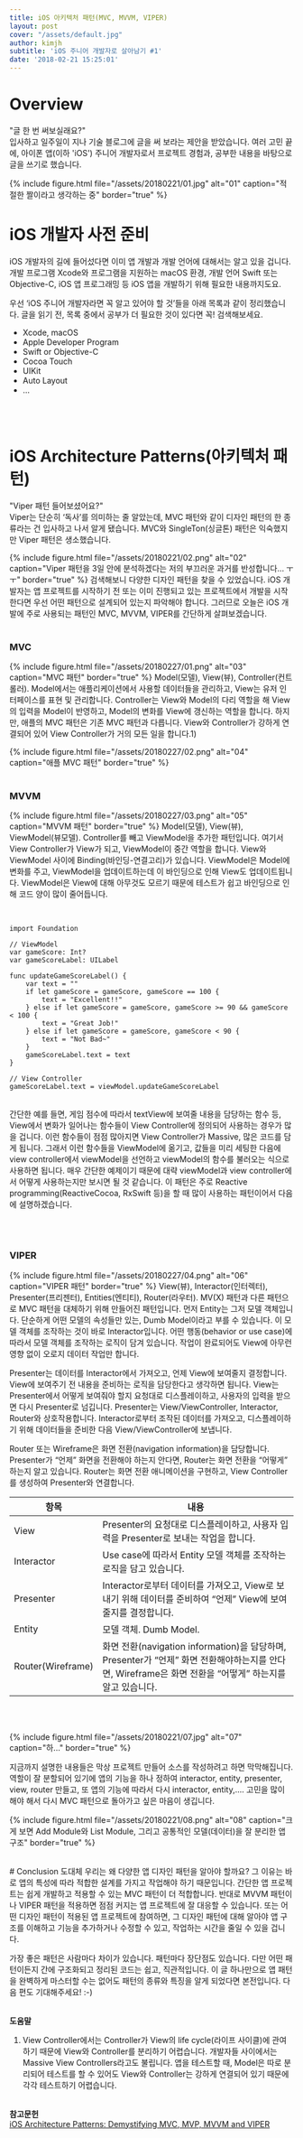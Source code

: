 ```yaml
---
title: iOS 아키텍처 패턴(MVC, MVVM, VIPER)
layout: post
cover: "/assets/default.jpg"
author: kimjh
subtitle: 'iOS 주니어 개발자로 살아남기 #1'
date: '2018-02-21 15:25:01'
---
```


# Overview
"글 한 번 써보실래요?" <br>
입사하고 일주일이 지나 기술 블로그에 글을 써 보라는 제안을 받았습니다. 여러 고민 끝에, 아이폰 앱(이하 'iOS') 주니어 개발자로서 프로젝트 경험과, 공부한 내용을 바탕으로 글을 쓰기로 했습니다. <br>

{% include figure.html file="/assets/20180221/01.jpg" alt="01" caption="적절한 짤이라고 생각하는 중" border="true" %}<br>


# iOS 개발자 사전 준비
iOS 개발자의 길에 들어섰다면 이미 앱 개발과 개발 언어에 대해서는 알고 있을 겁니다. 개발 프로그램 Xcode와 프로그램을 지원하는 macOS 환경, 개발 언어 Swift 또는 Objective-C, iOS 앱 프로그래밍 등 iOS 앱을 개발하기 위해 필요한 내용까지도요. <br>

우선 ‘iOS 주니어 개발자라면 꼭 알고 있어야 할 것’들을 아래 목록과 같이 정리했습니다. 글을 읽기 전, 목록 중에서 공부가 더 필요한 것이 있다면 꼭! 검색해보세요. <br>

- Xcode, macOS
- Apple Developer Program
- Swift or Objective-C
- Cocoa Touch
- UIKit
- Auto Layout
- …

<br><br>
# iOS Architecture Patterns(아키텍처 패턴)
"Viper 패턴 들어보셨어요?" <br>
Viper는 단순히 ‘독사’를 의미하는 줄 알았는데, MVC 패턴와 같이 디자인 패턴의 한 종류라는 건 입사하고 나서 알게 됐습니다. MVC와 SingleTon(싱글톤) 패턴은 익숙했지만 Viper 패턴은 생소했습니다. <br>
 
{% include figure.html file="/assets/20180221/02.png" alt="02" caption="Viper 패턴을 3일 안에 분석하겠다는 저의 부끄러운 과거를 반성합니다... ㅜㅜ" border="true" %}
검색해보니 다양한 디자인 패턴을 찾을 수 있었습니다. iOS 개발자는 앱 프로젝트를 시작하기 전 또는 이미 진행되고 있는 프로젝트에서 개발을 시작한다면 우선 어떤 패턴으로 설계되어 있는지 파악해야 합니다. 그러므로 오늘은 iOS 개발에 주로 사용되는 패턴인 MVC, MVVM, VIPER를 간단하게 살펴보겠습니다. <br><br>


### MVC
{% include figure.html file="/assets/20180227/01.png" alt="03" caption="MVC 패턴" border="true" %}
Model(모델), View(뷰), Controller(컨트롤러). Model에서는 애플리케이션에서 사용할 데이터들을 관리하고, View는 유저 인터페이스를 표현 및 관리합니다. Controller는 View와 Model의 다리 역할을 해 View의 입력을 Model이 반영하고, Model의 변화를 View에 갱신하는 역할을 합니다. 하지만, 애플의 MVC 패턴은 기존 MVC 패턴과 다릅니다. View와 Controller가 강하게 연결되어 있어 View Controller가 거의 모든 일을 합니다.1) <br>

{% include figure.html file="/assets/20180227/02.png" alt="04" caption="애플 MVC 패턴" border="true" %}
<br><br>

### MVVM
{% include figure.html file="/assets/20180227/03.png" alt="05" caption="MVVM 패턴" border="true" %}
Model(모델), View(뷰), ViewModel(뷰모델). Controller를 빼고 ViewModel을 추가한 패턴입니다. 여기서 View Controller가 View가 되고, ViewModel이 중간 역할을 합니다. View와 ViewModel 사이에 Binding(바인딩-연결고리)가 있습니다. ViewModel은 Model에 변화를 주고, ViewModel을 업데이트하는데 이 바인딩으로 인해 View도 업데이트됩니다. ViewModel은 View에 대해 아무것도 모르기 때문에 테스트가 쉽고 바인딩으로 인해 코드 양이 많이 줄어듭니다.

<br>

```
import Foundation

// ViewModel
var gameScore: Int?
var gameScoreLabel: UILabel

func updateGameScoreLabel() {
    var text = ""
    if let gameScore = gameScore, gameScore == 100 {
        text = "Excellent!!"
    } else if let gameScore = gameScore, gameScore >= 90 && gameScore < 100 {
        text = "Great Job!"
    } else if let gameScore = gameScore, gameScore < 90 {
        text = "Not Bad~"
    }
    gameScoreLabel.text = text
}

// View Controller
gameScoreLabel.text = viewModel.updateGameScoreLabel
```

<br>
간단한 예를 들면, 게임 점수에 따라서 textView에 보여줄 내용을 담당하는 함수 등, View에서 변화가 일어나는 함수들이 View Controller에 정의되어 사용하는 경우가 많을 겁니다. 이런 함수들이 점점 많아지면 View Controller가 Massive, 많은 코드를 담게 됩니다. 그래서 이런 함수들을 ViewModel에 옮기고, 값들을 미리 세팅한 다음에 view controller에서 viewModel을 선언하고 viewModel의 함수를 불러오는 식으로 사용하면 됩니다. 매우 간단한 예제이기 때문에 대략 viewModel과 view controller에서 어떻게 사용하는지만 보시면 될 것 같습니다. 이 패턴은 주로 Reactive programming(ReactiveCocoa, RxSwift 등)을 할 때 많이 사용하는 패턴이어서 다음에 설명하겠습니다. 

<br><br>
### VIPER 
{% include figure.html file="/assets/20180227/04.png" alt="06" caption="VIPER 패턴" border="true" %}
View(뷰), Interactor(인터렉터), Presenter(프리젠터), Entities(엔티티), Router(라우터). MV(X) 패턴과 다른 패턴으로 MVC 패턴을 대체하기 위해 만들어진 패턴입니다. 먼저 Entity는 그저 모델 객체입니다. 단순하게 어떤 모델의 속성들만 있는, Dumb Model이라고 부를 수 있습니다. 이 모델 객체를 조작하는 것이 바로 Interactor입니다. 어떤 행동(behavior or use case)에 따라서 모델 객체를 조작하는 로직이 담겨 있습니다. 작업이 완료되어도 View에 아무런 영향 없이 오로지 데이터 작업만 합니다.<br>

Presenter는 데이터를 Interactor에서 가져오고, 언제 View에 보여줄지 결정합니다. View에 보여주기 전 내용을 준비하는 로직을 담당한다고 생각하면 됩니다. View는 Presenter에서 어떻게 보여줘야 할지 요청대로 디스플레이하고, 사용자의 입력을 받으면 다시 Presenter로 넘깁니다. Presenter는 View/ViewController, Interactor, Router와 상호작용합니다. Interactor로부터 조작된 데이터를 가져오고, 디스플레이하기 위해 데이터들을 준비한 다음 View/ViewController에 보냅니다.<br>

Router 또는 Wireframe은 화면 전환(navigation information)을 담당합니다. Presenter가 “언제” 화면을 전환해야 하는지 안다면, Router는 화면 전환을 “어떻게” 하는지 알고 있습니다. Router는 화면 전환 애니메이션을 구현하고, View Controller를 생성하여 Presenter와 연결합니다.<br>

| 항목       | 내용 |
|------------|----|
| View | Presenter의 요청대로 디스플레이하고, 사용자 입력을 Presenter로 보내는 작업을 합니다. |
| Interactor | Use case에 따라서 Entity 모델 객체를 조작하는 로직을 담고 있습니다. |
| Presenter | Interactor로부터 데이터를 가져오고, View로 보내기 위해 데이터를 준비하여 “언제” View에 보여줄지를 결정합니다.|
| Entity| 모델 객체. Dumb Model. |
| Router(Wireframe) | 화면 전환(navigation information)을 담당하며, Presenter가 “언제” 화면 전환해야하는지를 안다면, Wireframe은 화면 전환을 “어떻게” 하는지를 알고 있습니다. |


<br><br>

{% include figure.html file="/assets/20180221/07.jpg" alt="07" caption="하..." border="true" %}

지금까지 설명한 내용들은 막상 프로젝트 만들어 소스를 작성하려고 하면 막막해집니다. 역할이 잘 분할되어 있기에 앱의 기능을 하나 정하여 interactor, entity, presenter, view, router 만들고, 또 앱의 기능에 따라서 다시 interactor, entity,.... 고민을 많이 해야 해서 다시 MVC 패턴으로 돌아가고 싶은 마음이 생깁니다.<br>

{% include figure.html file="/assets/20180221/08.png" alt="08" caption="크게 보면 Add Module와 List Module, 그리고 공통적인 모델(데이터)을 잘 분리한 앱 구조" border="true" %} 

<br>
# Conclusion
도대체 우리는 왜 다양한 앱 디자인 패턴을 알아야 할까요? 그 이유는 바로 앱의 특성에 따라 적합한 설계를 가지고 작업해야 하기 때문입니다. 간단한 앱 프로젝트는 쉽게 개발하고 적용할 수 있는 MVC 패턴이 더 적합합니다. 반대로 MVVM 패턴이나 VIPER 패턴을 적용하면 점점 커지는 앱 프로젝트에 잘 대응할 수 있습니다. 또는 어떤 디자인 패턴이 적용된 앱 프로젝트에 참여하면, 그 디자인 패턴에 대해 알아야 앱 구조를 이해하고 기능을 추가하거나 수정할 수 있고, 작업하는 시간을 줄일 수 있을 겁니다.<br>

가장 좋은 패턴은 사람마다 차이가 있습니다. 패턴마다 장단점도 있습니다. 다만 어떤 패턴이든지 간에 구조화되고 정리된 코드는 쉽고, 직관적입니다. 이 글 하나만으로 앱 패턴을 완벽하게 마스터할 수는 없어도 패턴의 종류와 특징을 알게 되었다면 본전입니다. 다음 편도 기대해주세요! :-)
<br><br>

**도움말** <br>
1) View Controller에서는 Controller가 View의 life cycle(라이프 사이클)에 관여하기 때문에 View와 Controller를 분리하기 어렵습니다. 개발자들 사이에서는 Massive View Controllers라고도 불립니다. 앱을 테스트할 때, Model은 따로 분리되어 테스트를 할 수 있어도 View와 Controller는 강하게 연결되어 있기 때문에 각각 테스트하기 어렵습니다.  <br><br>

**참고문헌** <br>
[iOS Architecture Patterns: Demystifying MVC, MVP, MVVM and VIPER](https://medium.com/ios-os-x-development/ios-architecture-patterns-ecba4c38de52)